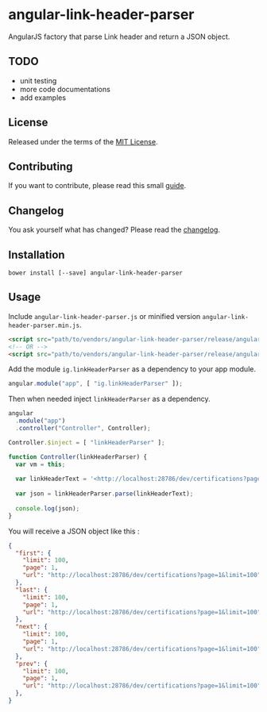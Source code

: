 # angular-link-header-parser

AngularJS factory that parse Link header and return a JSON object.

## TODO

* unit testing
* more code documentations
* add examples

## License

Released under the terms of the [MIT License](https://github.com/igorissen/angular-link-header-parser/blob/master/LICENSE.md).

## Contributing

If you want to contribute, please read this small [guide](https://github.com/igorissen/angular-link-header-parser/blob/master/CONTRIBUTING.md).

## Changelog

You ask yourself what has changed? Please read the [changelog](https://github.com/igorissen/angular-link-header-parser/blob/master/CHANGELOG.md).

## Installation

```
bower install [--save] angular-link-header-parser
```

## Usage

Include `angular-link-header-parser.js` or minified version `angular-link-header-parser.min.js`.

```html
<script src="path/to/vendors/angular-link-header-parser/release/angular-link-header-parser.js"></script>
<!-- OR -->
<script src="path/to/vendors/angular-link-header-parser/release/angular-link-header-parser.min.js"></script>
```

Add the module `ig.linkHeaderParser` as a dependency to your app module.

```js
angular.module("app", [ "ig.linkHeaderParser" ]);
```

Then when needed inject `linkHeaderParser` as a dependency.

```js
angular
  .module("app")
  .controller("Controller", Controller);

Controller.$inject = [ "linkHeaderParser" ];

function Controller(linkHeaderParser) {
  var vm = this;
  
  var linkHeaderText = '<http://localhost:28786/dev/certifications?page=1&limit=100>; rel="first", <http://localhost:28786/dev/certifications?page=1&limit=100>; rel="last", <http://localhost:28786/dev/certifications?page=1&limit=100>; rel="next", <http://localhost:28786/dev/certifications?page=1&limit=100>; rel="prev"';
  
  var json = linkHeaderParser.parse(linkHeaderText);
  
  console.log(json);
}
```

You will receive a JSON object like this :

```json
{
  "first": {
    "limit": 100,
    "page": 1,
    "url": "http://localhost:28786/dev/certifications?page=1&limit=100"
  },
  "last": {
    "limit": 100,
    "page": 1,
    "url": "http://localhost:28786/dev/certifications?page=1&limit=100"
  },
  "next": {
    "limit": 100,
    "page": 1,
    "url": "http://localhost:28786/dev/certifications?page=1&limit=100"
  },
  "prev": {
    "limit": 100,
    "page": 1,
    "url": "http://localhost:28786/dev/certifications?page=1&limit=100"
  },
}
```